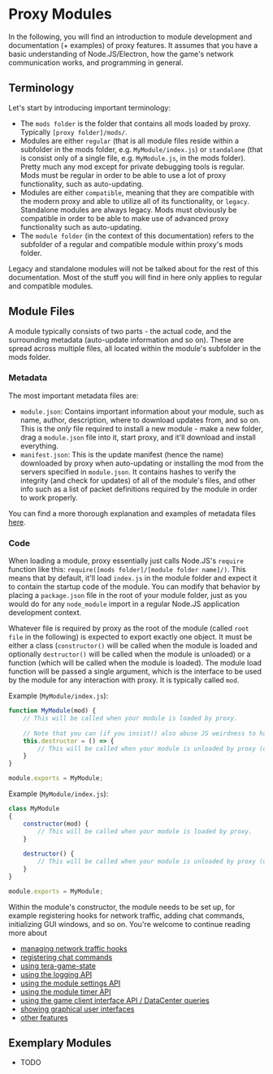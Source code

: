 # Proxy Modules
In the following, you will find an introduction to module development and documentation (+ examples) of proxy features. It assumes that you have a basic understanding of Node.JS/Electron, how the game's network communication works, and programming in general.

## Terminology
Let's start by introducing important terminology:
- The `mods folder` is the folder that contains all mods loaded by proxy. Typically `[proxy folder]/mods/`.
- Modules are either `regular` (that is all module files reside within a subfolder in the mods folder, e.g. `MyModule/index.js`) or `standalone` (that is consist only of a single file, e.g. `MyModule.js`, in the mods folder). Pretty much any mod except for private debugging tools is regular. Mods must be regular in order to be able to use a lot of proxy functionality, such as auto-updating.
- Modules are either `compatible`, meaning that they are compatible with the modern proxy and able to utilize all of its functionality, or `legacy`. Standalone modules are always legacy. Mods must obviously be compatible in order to be able to make use of advanced proxy functionality such as auto-updating.
- The `module folder` (in the context of this documentation) refers to the subfolder of a regular and compatible module within proxy's mods folder.

Legacy and standalone modules will not be talked about for the rest of this documentation. Most of the stuff you will find in here only applies to regular and compatible modules.

## Module Files
A module typically consists of two parts - the actual code, and the surrounding metadata (auto-update information and so on). These are spread across multiple files, all located within the module's subfolder in the mods folder.
### Metadata
The most important metadata files are:
- `module.json`: Contains important information about your module, such as name, author, description, where to download updates from, and so on. This is the _only_ file required to install a new module - make a new folder, drag a `module.json` file into it, start proxy, and it'll download and install everything.
- `manifest.json`: This is the update manifest (hence the name) downloaded by proxy when auto-updating or installing the mod from the servers specified in `module.json`. It contains hashes to verify the integrity (and check for updates) of all of the module's files, and other info such as a list of packet definitions required by the module in order to work properly.

You can find a more thorough explanation and examples of metadata files [here](metadata.md).
### Code
When loading a module, proxy essentially just calls Node.JS's `require` function like this: `require([mods folder]/[module folder name]/)`. This means that by default, it'll load `index.js` in the module folder and expect it to contain the startup code of the module. You can modify that behavior by placing a `package.json` file in the root of your module folder, just as you would do for any `node_module` import in a regular Node.JS application development context.

Whatever file is required by proxy as the root of the module (called `root file` in the following) is expected to export exactly one object. It must be either a class (`constructor()` will be called when the module is loaded and optionally `destructor()` will be called when the module is unloaded) or a function (which will be called when the module is loaded). The module load function will be passed a single argument, which is the interface to be used by the module for any interaction with proxy. It is typically called `mod`.

Example (`MyModule/index.js`):
```js
function MyModule(mod) {
    // This will be called when your module is loaded by proxy.
    
    // Note that you can (if you insist!) also abuse JS weirdness to have a "destructor" even when using functions:
    this.destructor = () => {
        // This will be called when your module is unloaded by proxy (optional).
    }
}

module.exports = MyModule;
```

Example (`MyModule/index.js`):
```js
class MyModule
{
    constructor(mod) {
        // This will be called when your module is loaded by proxy.
    }
    
    destructor() {
        // This will be called when your module is unloaded by proxy (optional).
    }
}

module.exports = MyModule;
```

Within the module's constructor, the module needs to be set up, for example registering hooks for network traffic, adding chat commands, initializing GUI windows, and so on. You're welcome to continue reading more about
- [managing network traffic hooks](hooks.md)
- [registering chat commands](command.md)
- [using tera-game-state](tera-game-state.md)
- [using the logging API](logging.md)
- [using the module settings API](settings.md)
- [using the module timer API](timers.md)
- [using the game client interface API / DataCenter queries](client-interface.md)
- [showing graphical user interfaces](gui.md)
- [other features](other.md)

## Exemplary Modules
- TODO
